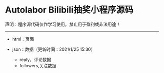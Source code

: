 # Autolabor Bilibili抽奖小程序源码

声明：程序源代码仅作学习使用，禁止用于盈利或非法用途！

*** 

- html：页面

- json：数据（更新时间：2021/1/25 15:30）
  - reply，评论数据
  - followers,关注数据
  
  
  
